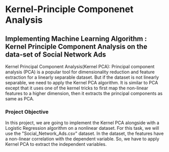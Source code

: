 # Kernel-Principle Componenet Analysis
## Implementing Machine Learning Algorithm : Kernel Principle Component Analysis on the data-set of Social Network Ads
Kernel Principal Component Analysis(Kernel PCA): Principal component analysis (PCA) is a popular tool for dimensionality reduction and feature extraction for a linearly separable dataset. But if the dataset is not linearly separable, we need to apply the Kernel PCA algorithm. It is similar to PCA except that it uses one of the kernel tricks to first map the non-linear features to a higher dimension, then it extracts the principal components as same as PCA.

### Project Objective

In this project, we are going to implement the Kernel PCA alongside with a Logistic Regression algorithm on a nonlinear dataset. For this task, we will use the "Social_Network_Ads.csv" dataset. In the dataset, the features have a non-linear correlation with the dependent variable. So, we have to apply Kernel PCA to extract the independent variables.
